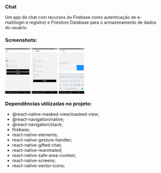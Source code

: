 ### Chat

Um app de chat com recursos do Firebase como autenticação de e-mail(login e registro) e Firestore Database para o armazenamento de dados do usuário.

### Screenshots:

<div style='display: inline_block'>
     <img style='height:150px' align='center' alt='image' src='https://github.com/bgomes107/Chat/blob/main/screenshots/screenshot-2022-08-24_18.42.17.729.png'/>
    <img style='height:150px' align='center' alt='image' src='https://github.com/bgomes107/Chat/blob/main/screenshots/screenshot-2022-08-24_18.42.44.937.png'/>
    <img style='height:150px' align='center' alt='image' src='https://github.com/bgomes107/Chat/blob/main/screenshots/screenshot-2022-08-24_18.45.31.69.png'/>
</div>

### Dependências utilizadas no projeto:

<ul>
    <li>@react-native-masked-view/masked-view;</li>
    <li>@react-navigation/native;</li>
    <li>@react-navigation/stack;</li>
    <li>firebase;</li>
    <li>react-native-elements;</li>
    <li>react-native-gesture-handler;</li>
    <li>react-native-gifted-chat;</li>
    <li>react-native-reanimated;</li>
    <li>react-native-safe-area-context;</li>
    <li>react-native-screens;</li>
    <li>react-native-vector-icons;</li>
</ul> 
